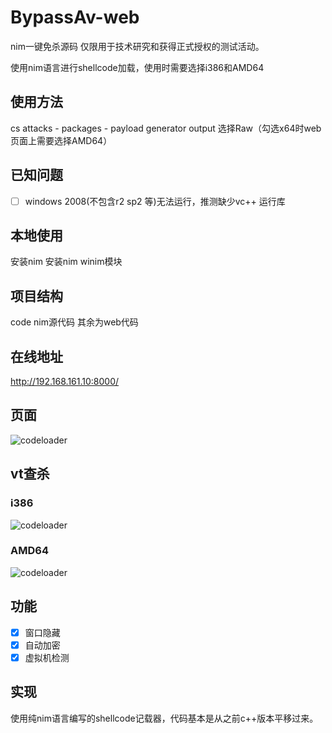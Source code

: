 # BypassAv-web
nim一键免杀源码
仅限用于技术研究和获得正式授权的测试活动。

使用nim语言进行shellcode加载，使用时需要选择i386和AMD64
## 使用方法
cs attacks - packages - payload generator 
output 选择Raw（勾选x64时web页面上需要选择AMD64）

## 已知问题
- [ ] windows 2008(不包含r2 sp2 等)无法运行，推测缺少vc++ 运行库
## 本地使用
安装nim
安装nim winim模块

## 项目结构
code nim源代码
其余为web代码

## 在线地址
http://192.168.161.10:8000/

## 页面
![codeloader](img/chrome_lLNthrMxPe.png)

## vt查杀
### i386
![codeloader](img/chrome_94gpCJikxz.png)
### AMD64
![codeloader](img/chrome_ktbU5ilJe7.png)

## 功能
- [x] 窗口隐藏
- [x] 自动加密
- [x] 虚拟机检测

## 实现
使用纯nim语言编写的shellcode记载器，代码基本是从之前c++版本平移过来。
